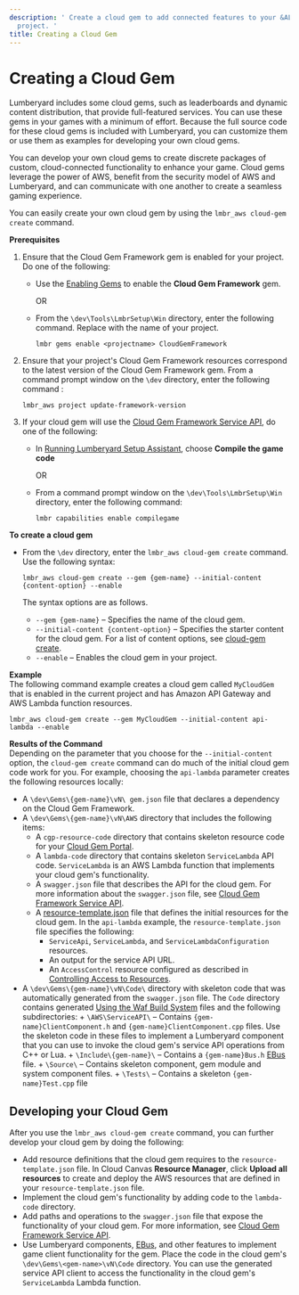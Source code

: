 ```yaml
---
description: ' Create a cloud gem to add connected features to your &ALYlong; game
  project. '
title: Creating a Cloud Gem
---
```

# Creating a Cloud Gem<a name="cloud-canvas-cgf-getting-started-create-gem"></a>

Lumberyard includes some cloud gems, such as leaderboards and dynamic content distribution, that provide full\-featured services\. You can use these gems in your games with a minimum of effort\. Because the full source code for these cloud gems is included with Lumberyard, you can customize them or use them as examples for developing your own cloud gems\.

You can develop your own cloud gems to create discrete packages of custom, cloud\-connected functionality to enhance your game\. Cloud gems leverage the power of AWS, benefit from the security model of AWS and Lumberyard, and can communicate with one another to create a seamless gaming experience\.

You can easily create your own cloud gem by using the `lmbr_aws cloud-gem create` command\.

**Prerequisites**

1. Ensure that the Cloud Gem Framework gem is enabled for your project\. Do one of the following:
   + Use the [Enabling Gems](/docs/userguide/gems/using-project-configurator.md) to enable the **Cloud Gem Framework** gem\.

     OR
   + From the `\dev\Tools\LmbrSetup\Win` directory, enter the following command\. Replace *<projectname>* with the name of your project\.

     ```
     lmbr gems enable <projectname> CloudGemFramework
     ```

1. Ensure that your project's Cloud Gem Framework resources correspond to the latest version of the Cloud Gem Framework gem\. From a command prompt window on the `\dev` directory, enter the following command :

   ```
   lmbr_aws project update-framework-version
   ```

1. If your cloud gem will use the [Cloud Gem Framework Service API](/docs/userguide/gems/cloud-canvas/cgf-service-api.md), do one of the following:
   + In [Running Lumberyard Setup Assistant](/docs/userguide/lumberyard-launcher-using.md), choose **Compile the game code**

     OR
   + From a command prompt window on the `\dev\Tools\LmbrSetup\Win` directory, enter the following command:

     ```
     lmbr capabilities enable compilegame
     ```

**To create a cloud gem**
+ From the `\dev` directory, enter the `lmbr_aws cloud-gem create` command\. Use the following syntax:

  ```
  lmbr_aws cloud-gem create --gem {gem-name} --initial-content {content-option} --enable
  ```

  The syntax options are as follows\.
  + `--gem {gem-name}` – Specifies the name of the cloud gem\.
  + `--initial-content {content-option}` – Specifies the starter content for the cloud gem\. For a list of content options, see [cloud\-gem create](cloud-canvas-command-line.md#cloud-canvas-command-line-cloud-gem-create)\.
  + `--enable` – Enables the cloud gem in your project\. 

**Example**  
The following command example creates a cloud gem called `MyCloudGem` that is enabled in the current project and has Amazon API Gateway and AWS Lambda function resources\. 

  ```
  lmbr_aws cloud-gem create --gem MyCloudGem --initial-content api-lambda --enable
  ```

**Results of the Command**  
Depending on the parameter that you choose for the `--initial-content` option, the `cloud-gem create` command can do much of the initial cloud gem code work for you\. For example, choosing the `api-lambda` parameter creates the following resources locally:
  + A `\dev\Gems\{gem-name}\vN\ gem.json` file that declares a dependency on the Cloud Gem Framework\.
  + A `\dev\Gems\{gem-name}\vN\AWS` directory that includes the following items: 
    + A `cgp-resource-code` directory that contains skeleton resource code for your [Cloud Gem Portal](/docs/userguide/gems/cloud-canvas/portal.md)\.
    + A `lambda-code` directory that contains skeleton `ServiceLambda` API code\. `ServiceLambda` is an AWS Lambda function that implements your cloud gem's functionality\.
    + A `swagger.json` file that describes the API for the cloud gem\. For more information about the `swagger.json` file, see [Cloud Gem Framework Service API](/docs/userguide/gems/cloud-canvas/cgf-service-api.md)\.
    + A [resource\-template\.json](cloud-canvas-resource-definitions.md#cloud-canvas-resource-template) file that defines the initial resources for the cloud gem\. In the `api-lambda` example, the `resource-template.json` file specifies the following: 
      + `ServiceApi`, `ServiceLambda`, and `ServiceLambdaConfiguration` resources\.
      + An output for the service API URL\.
      + An `AccessControl` resource configured as described in [Controlling Access to Resources](/docs/userguide/gems/cloud-canvas/setting-access-permissions.md)\.
  +  A `\dev\Gems\{gem-name}\vN\Code\` directory with skeleton code that was automatically generated from the `swagger.json` file\. The `Code` directory contains generated [Using the Waf Build System](/docs/userguide/waf/intro.md) files and the following subdirectories: 
    + `\AWS\ServiceAPI\` – Contains `{gem-name}ClientComponent.h` and `{gem-name}ClientComponent.cpp` files\. Use the skeleton code in these files to implement a Lumberyard component that you can use to invoke the cloud gem's service API operations from C\+\+ or Lua\.
    + `\Include\{gem-name}\` – Contains a `{gem-name}Bus.h` [EBus](/docs/userguide/programming/ebus/intro.md)  file\.
    + `\Source\` – Contains skeleton component, gem module and system component files\.
    + `\Tests\` – Contains a skeleton `{gem-name}Test.cpp` file

## Developing your Cloud Gem<a name="cloud-canvas-cgf-getting-started-developing-your-cloud-gem"></a>

After you use the `lmbr_aws cloud-gem create` command, you can further develop your cloud gem by doing the following:
+ Add resource definitions that the cloud gem requires to the `resource-template.json` file\. In Cloud Canvas **Resource Manager**, click **Upload all resources** to create and deploy the AWS resources that are defined in your `resource-template.json` file\.
+ Implement the cloud gem's functionality by adding code to the `lambda-code` directory\.
+ Add paths and operations to the `swagger.json` file that expose the functionality of your cloud gem\. For more information, see [Cloud Gem Framework Service API](/docs/userguide/gems/cloud-canvas/cgf-service-api.md)\.
+ Use Lumberyard components, [EBus](/docs/userguide/programming/ebus/intro.md), and other features to implement game client functionality for the gem\. Place the code in the cloud gem's `\dev\Gems\<gem-name>\vN\Code` directory\. You can use the generated service API client to access the functionality in the cloud gem's `ServiceLambda` Lambda function\.